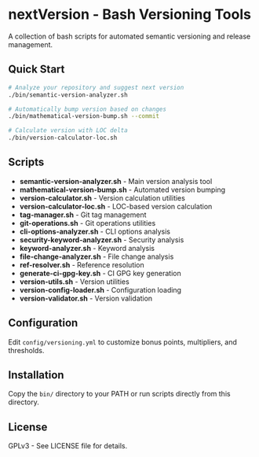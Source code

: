# nextVersion - Bash Versioning Tools

A collection of bash scripts for automated semantic versioning and release management.

## Quick Start

```bash
# Analyze your repository and suggest next version
./bin/semantic-version-analyzer.sh

# Automatically bump version based on changes
./bin/mathematical-version-bump.sh --commit

# Calculate version with LOC delta
./bin/version-calculator-loc.sh
```

## Scripts

- **semantic-version-analyzer.sh** - Main version analysis tool
- **mathematical-version-bump.sh** - Automated version bumping
- **version-calculator.sh** - Version calculation utilities
- **version-calculator-loc.sh** - LOC-based version calculation
- **tag-manager.sh** - Git tag management
- **git-operations.sh** - Git operations utilities
- **cli-options-analyzer.sh** - CLI options analysis
- **security-keyword-analyzer.sh** - Security analysis
- **keyword-analyzer.sh** - Keyword analysis
- **file-change-analyzer.sh** - File change analysis
- **ref-resolver.sh** - Reference resolution
- **generate-ci-gpg-key.sh** - CI GPG key generation
- **version-utils.sh** - Version utilities
- **version-config-loader.sh** - Configuration loading
- **version-validator.sh** - Version validation

## Configuration

Edit `config/versioning.yml` to customize bonus points, multipliers, and thresholds.

## Installation

Copy the `bin/` directory to your PATH or run scripts directly from this directory.

## License

GPLv3 - See LICENSE file for details.
